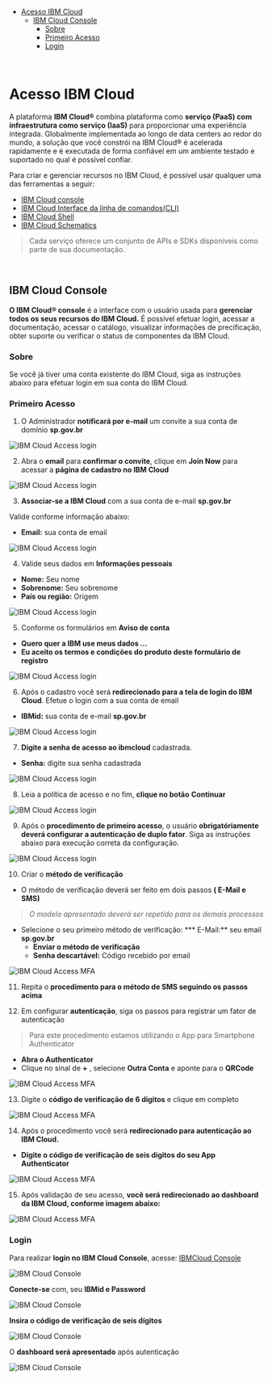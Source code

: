 - [Acesso IBM Cloud](#acesso-ibm-cloud)
  - [IBM Cloud Console](#ibm-cloud-console)
    - [Sobre](#sobre)
    - [Primeiro Acesso](#primeiro-acesso)
    - [Login](#login)

<br>

# Acesso IBM Cloud

A plataforma **IBM Cloud®** combina plataforma como **serviço (PaaS) com infraestrutura como serviço (IaaS)** para proporcionar uma experiência integrada. Globalmente implementada ao longo de data centers ao redor do mundo, a solução que você constrói na IBM Cloud® é acelerada rapidamente e é executada de forma confiável em um ambiente testado e suportado no qual é possível confiar.

Para criar e gerenciar recursos no IBM Cloud, é possível usar qualquer uma das ferramentas a seguir:

- [IBM Cloud console](https://cloud.ibm.com/)
- [IBM Cloud Interface da linha de comandos(CLI)](https://github.com/IBM-Cloud/ibm-cloud-cli-release)
- [IBM Cloud Shell](https://cloud.ibm.com/shell)
- [IBM Cloud Schematics](https://cloud.ibm.com/schematics)
> Cada serviço oferece um conjunto de APIs e SDKs disponíveis como parte de sua documentação.

<br>

## IBM Cloud Console
**O IBM Cloud® console** é a interface com o usuário usada para **gerenciar todos os seus recursos do IBM Cloud.** É possível efetuar login, acessar a documentação, acessar o catálogo, visualizar informações de precificação, obter suporte ou verificar o status de componentes da IBM Cloud. 

### Sobre 

Se você já tiver uma conta existente do IBM Cloud, siga as instruções abaixo para efetuar login em sua conta do IBM Cloud.

### Primeiro Acesso

1. O Administrador **notificará por e-mail** um convite a sua conta de domínio **sp.gov.br**

![IBM Cloud Access login](/assets/img/sop/acessso_cloud_ibm/001.png)

2. Abra o **email** para **confirmar o convite**, clique em **Join Now** para acessar a **página de cadastro no IBM Cloud**

![IBM Cloud Access login](/assets/img/sop/acessso_cloud_ibm/002.png)

3. **Associar-se a IBM Cloud** com a sua conta de e-mail **sp.gov.br**

Valide conforme informação abaixo:

* **Email:** sua conta de email

![IBM Cloud Access login](/assets/img/sop/acessso_cloud_ibm/003.png)

4. Valide seus dados em **Informações pessoais**

* **Nome:** Seu nome
* **Sobrenome:** Seu sobrenome
* **País ou região:** Origem

![IBM Cloud Access login](/assets/img/sop/acessso_cloud_ibm/004.png)

5. Conforme os formulários em **Aviso de conta**

* **Quero quer a IBM use meus dados ...**
* **Eu aceito os termos e condições do produto deste formulário de registro**

![IBM Cloud Access login](/assets/img/sop/acessso_cloud_ibm/005.png)

6. Após o cadastro você será **redirecionado para a tela de login do IBM Cloud**. Efetue o login com a sua conta de email

* **IBMid:** sua conta de e-mail **sp.gov.br**

![IBM Cloud Access login](/assets/img/sop/acessso_cloud_ibm/006.png)

7. **Digite a senha de acesso ao ibmcloud** cadastrada. 

* **Senha:** digite sua senha cadastrada

![IBM Cloud Access login](/assets/img/sop/acessso_cloud_ibm/007.png)

8. Leia a política de acesso e no fim, **clique no botão** **Continuar**

![IBM Cloud Access login](/assets/img/sop/acessso_cloud_ibm/008.png)

9. Após o **procedimento de primeiro acesso**, o usuário **obrigatóriamente deverá configurar a autenticação de duplo fator**. Siga as instruções abaixo para execução correta da configuração.

![IBM Cloud Access login](/assets/img/sop/acessso_cloud_ibm/009.png)

10. Criar o **método de verificação**

* O método de verificação deverá ser feito em dois passos **( E-Mail e SMS)**
> *O modelo apresentado deverá ser repetido para os demais processos*

* Selecione o seu primeiro método de verificação:
  *** E-Mail:** seu email **sp.gov.br**
  * **Enviar o método de verificação**
  * **Senha descartável:** Código recebido por email

![IBM Cloud Access MFA](/assets/img/sop/acessso_cloud_ibm/010.png)

11. Repita o **procedimento para o método de SMS seguindo os passos acima**

12. Em configurar **autenticação**, siga os passos para registrar um fator de autenticação
> Para este procedimento estamos utilizando o App para Smartphone Authenticator

* **Abra o Authenticator**
* Clique no sinal de **+** , selecione **Outra Conta** e aponte para o **QRCode**

![IBM Cloud Access MFA](/assets/img/sop/acessso_cloud_ibm/012.png)

13. Digite o **código de verificação de 6 digitos** e clique em completo

![IBM Cloud Access MFA](/assets/img/sop/acessso_cloud_ibm/013.png)

14. Após o procedimento você será **redirecionado para autenticação ao IBM Cloud.**

* **Digite o código de verificação de seis digitos do seu App Authenticator**

![IBM Cloud Access MFA](/assets/img/sop/acessso_cloud_ibm/014.png)

15. Após validação de seu acesso, **você será redirecionado ao dashboard da IBM Cloud, conforme imagem abaixo:**

![IBM Cloud Access MFA](/assets/img/sop/acessso_cloud_ibm/015.png)



### Login

Para realizar **login no IBM Cloud Console**,  acesse: [IBMCloud Console](https://cloud.ibm.com/login)

![IBM Cloud Console](/assets/img/acessos-cloud/ibmcloud_console_001.png)

**Conecte-se** com, seu **IBMid e Password**

![IBM Cloud Console](/assets/img/acessos-cloud/ibmcloud_console_002.png)

**Insira o código de verificação de seis dígitos**

![IBM Cloud Console](/assets/img/acessos-cloud/ibmcloud_console_003.png)

O **dashboard será apresentado** após autenticação

![IBM Cloud Console](/assets/img/acessos-cloud/ibmcloud_console_004.png)
